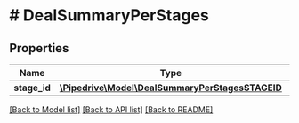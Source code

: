 # # DealSummaryPerStages

## Properties

Name | Type | Description | Notes
------------ | ------------- | ------------- | -------------
**stage_id** | [**\Pipedrive\Model\DealSummaryPerStagesSTAGEID**](DealSummaryPerStagesSTAGEID.md) |  | [optional]

[[Back to Model list]](../../README.md#models) [[Back to API list]](../../README.md#endpoints) [[Back to README]](../../README.md)
